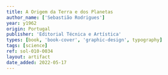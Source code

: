 ```yaml
---
title: A Origem da Terra e dos Planetas
author_name: ['Sebastião Rodrigues']
year: y1962
origin: Portugal
publisher: 'Editorial Técnica e Artística'
types: [book, 'book-cover', 'graphic-design', typography]
tags: [science]
ref: sol-010-0034
layout: artifact
date_added: 2022-05-17
---
```

